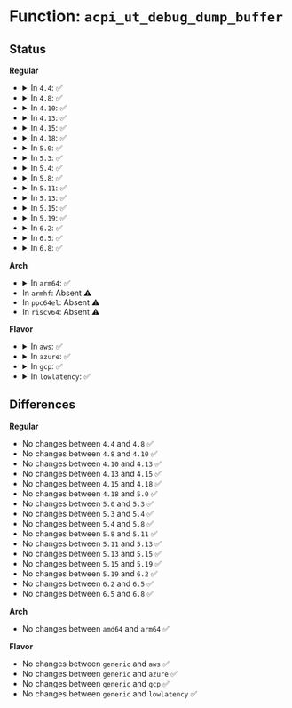 # Function: <code>acpi_ut_debug_dump_buffer</code>

## Status
<b>Regular</b>
<ul>
<li>
<details>
<summary>In <code>4.4</code>: ✅</summary>

```c
void acpi_ut_debug_dump_buffer(u8 *buffer, u32 count, u32 display, u32 component_id);
```

**Collision:** Unique Global

**Inline:** No

**Transformation:** False

**Instances:**

```
In drivers/acpi/acpica/utbuffer.c (ffffffff814a6832)
Location: drivers/acpi/acpica/utbuffer.c:198
Inline: False
```
**Symbols:**

```
ffffffff814a6832-ffffffff814a6855: acpi_ut_debug_dump_buffer (STB_GLOBAL)
```
</details>
</li>
<li>
<details>
<summary>In <code>4.8</code>: ✅</summary>

```c
void acpi_ut_debug_dump_buffer(u8 *buffer, u32 count, u32 display, u32 component_id);
```

**Collision:** Unique Global

**Inline:** No

**Transformation:** False

**Instances:**

```
In drivers/acpi/acpica/utbuffer.c (ffffffff814f5baa)
Location: drivers/acpi/acpica/utbuffer.c:198
Inline: False
```
**Symbols:**

```
ffffffff814f5baa-ffffffff814f5bcd: acpi_ut_debug_dump_buffer (STB_GLOBAL)
```
</details>
</li>
<li>
<details>
<summary>In <code>4.10</code>: ✅</summary>

```c
void acpi_ut_debug_dump_buffer(u8 *buffer, u32 count, u32 display, u32 component_id);
```

**Collision:** Unique Global

**Inline:** No

**Transformation:** False

**Instances:**

```
In drivers/acpi/acpica/utbuffer.c (ffffffff8151876d)
Location: drivers/acpi/acpica/utbuffer.c:198
Inline: False
```
**Symbols:**

```
ffffffff8151876d-ffffffff81518790: acpi_ut_debug_dump_buffer (STB_GLOBAL)
```
</details>
</li>
<li>
<details>
<summary>In <code>4.13</code>: ✅</summary>

```c
void acpi_ut_debug_dump_buffer(u8 *buffer, u32 count, u32 display, u32 component_id);
```

**Collision:** Unique Global

**Inline:** No

**Transformation:** False

**Instances:**

```
In drivers/acpi/acpica/utbuffer.c (ffffffff81528f8c)
Location: drivers/acpi/acpica/utbuffer.c:198
Inline: False
```
**Symbols:**

```
ffffffff81528f8c-ffffffff81528fb0: acpi_ut_debug_dump_buffer (STB_GLOBAL)
```
</details>
</li>
<li>
<details>
<summary>In <code>4.15</code>: ✅</summary>

```c
void acpi_ut_debug_dump_buffer(u8 *buffer, u32 count, u32 display, u32 component_id);
```

**Collision:** Unique Global

**Inline:** No

**Transformation:** False

**Instances:**

```
In drivers/acpi/acpica/utbuffer.c (ffffffff81580f05)
Location: drivers/acpi/acpica/utbuffer.c:198
Inline: False
Direct callers:
  - drivers/acpi/acpica/exdump.c:acpi_ex_dump_package_obj
  - drivers/acpi/acpica/exdump.c:acpi_ex_dump_object
  - drivers/acpi/acpica/psobject.c:acpi_ps_create_op
  - drivers/acpi/acpica/dbcmds.c:acpi_db_display_template
  - drivers/acpi/acpica/dbdisply.c:acpi_db_decode_and_display_object
  - drivers/acpi/acpica/dbdisply.c:acpi_db_decode_and_display_object
  - drivers/acpi/acpica/dbdisply.c:acpi_db_decode_and_display_object
  - drivers/acpi/acpica/dbdisply.c:acpi_db_decode_and_display_object
  - drivers/acpi/acpica/dbutils.c:acpi_db_dump_external_object
```
**Symbols:**

```
ffffffff81580f05-ffffffff81580f29: acpi_ut_debug_dump_buffer (STB_GLOBAL)
```
</details>
</li>
<li>
<details>
<summary>In <code>4.18</code>: ✅</summary>

```c
void acpi_ut_debug_dump_buffer(u8 *buffer, u32 count, u32 display, u32 component_id);
```

**Collision:** Unique Global

**Inline:** No

**Transformation:** False

**Instances:**

```
In drivers/acpi/acpica/utbuffer.c (ffffffff815b80ed)
Location: drivers/acpi/acpica/utbuffer.c:164
Inline: False
Direct callers:
  - drivers/acpi/acpica/exdump.c:acpi_ex_dump_package_obj
  - drivers/acpi/acpica/exdump.c:acpi_ex_dump_object
  - drivers/acpi/acpica/psobject.c:acpi_ps_create_op
  - drivers/acpi/acpica/dbcmds.c:acpi_db_display_template
  - drivers/acpi/acpica/dbdisply.c:acpi_db_decode_and_display_object
  - drivers/acpi/acpica/dbdisply.c:acpi_db_decode_and_display_object
  - drivers/acpi/acpica/dbdisply.c:acpi_db_decode_and_display_object
  - drivers/acpi/acpica/dbdisply.c:acpi_db_decode_and_display_object
  - drivers/acpi/acpica/dbutils.c:acpi_db_dump_external_object
```
**Symbols:**

```
ffffffff815b80ed-ffffffff815b8111: acpi_ut_debug_dump_buffer (STB_GLOBAL)
```
</details>
</li>
<li>
<details>
<summary>In <code>5.0</code>: ✅</summary>

```c
void acpi_ut_debug_dump_buffer(u8 *buffer, u32 count, u32 display, u32 component_id);
```

**Collision:** Unique Global

**Inline:** No

**Transformation:** False

**Instances:**

```
In drivers/acpi/acpica/utbuffer.c (ffffffff815d14ac)
Location: drivers/acpi/acpica/utbuffer.c:164
Inline: False
Direct callers:
  - drivers/acpi/acpica/exdump.c:acpi_ex_dump_package_obj
  - drivers/acpi/acpica/exdump.c:acpi_ex_dump_object
  - drivers/acpi/acpica/psobject.c:acpi_ps_create_op
  - drivers/acpi/acpica/dbcmds.c:acpi_db_display_template
  - drivers/acpi/acpica/dbdisply.c:acpi_db_decode_and_display_object
  - drivers/acpi/acpica/dbdisply.c:acpi_db_decode_and_display_object
  - drivers/acpi/acpica/dbdisply.c:acpi_db_decode_and_display_object
  - drivers/acpi/acpica/dbdisply.c:acpi_db_decode_and_display_object
  - drivers/acpi/acpica/dbutils.c:acpi_db_dump_external_object
```
**Symbols:**

```
ffffffff815d14ac-ffffffff815d14d0: acpi_ut_debug_dump_buffer (STB_GLOBAL)
```
</details>
</li>
<li>
<details>
<summary>In <code>5.3</code>: ✅</summary>

```c
void acpi_ut_debug_dump_buffer(u8 *buffer, u32 count, u32 display, u32 component_id);
```

**Collision:** Unique Global

**Inline:** No

**Transformation:** False

**Instances:**

```
In drivers/acpi/acpica/utbuffer.c (ffffffff81602d76)
Location: drivers/acpi/acpica/utbuffer.c:164
Inline: False
Direct callers:
  - drivers/acpi/acpica/exdump.c:acpi_ex_dump_package_obj
  - drivers/acpi/acpica/exdump.c:acpi_ex_dump_object
  - drivers/acpi/acpica/psobject.c:acpi_ps_create_op
  - drivers/acpi/acpica/dbcmds.c:acpi_db_display_template
  - drivers/acpi/acpica/dbdisply.c:acpi_db_decode_and_display_object
  - drivers/acpi/acpica/dbdisply.c:acpi_db_decode_and_display_object
  - drivers/acpi/acpica/dbdisply.c:acpi_db_decode_and_display_object
  - drivers/acpi/acpica/dbdisply.c:acpi_db_decode_and_display_object
  - drivers/acpi/acpica/dbutils.c:acpi_db_dump_external_object
```
**Symbols:**

```
ffffffff81602d76-ffffffff81602d9a: acpi_ut_debug_dump_buffer (STB_GLOBAL)
```
</details>
</li>
<li>
<details>
<summary>In <code>5.4</code>: ✅</summary>

```c
void acpi_ut_debug_dump_buffer(u8 *buffer, u32 count, u32 display, u32 component_id);
```

**Collision:** Unique Global

**Inline:** No

**Transformation:** False

**Instances:**

```
In drivers/acpi/acpica/utbuffer.c (ffffffff81624220)
Location: drivers/acpi/acpica/utbuffer.c:164
Inline: False
Direct callers:
  - drivers/acpi/acpica/exdump.c:acpi_ex_dump_package_obj
  - drivers/acpi/acpica/exdump.c:acpi_ex_dump_object
  - drivers/acpi/acpica/psobject.c:acpi_ps_create_op
  - drivers/acpi/acpica/dbcmds.c:acpi_db_display_template
  - drivers/acpi/acpica/dbdisply.c:acpi_db_decode_and_display_object
  - drivers/acpi/acpica/dbdisply.c:acpi_db_decode_and_display_object
  - drivers/acpi/acpica/dbdisply.c:acpi_db_decode_and_display_object
  - drivers/acpi/acpica/dbdisply.c:acpi_db_decode_and_display_object
  - drivers/acpi/acpica/dbutils.c:acpi_db_dump_external_object
```
**Symbols:**

```
ffffffff81624220-ffffffff81624244: acpi_ut_debug_dump_buffer (STB_GLOBAL)
```
</details>
</li>
<li>
<details>
<summary>In <code>5.8</code>: ✅</summary>

```c
void acpi_ut_debug_dump_buffer(u8 *buffer, u32 count, u32 display, u32 component_id);
```

**Collision:** Unique Global

**Inline:** No

**Transformation:** False

**Instances:**

```
In drivers/acpi/acpica/utbuffer.c (ffffffff816d093a)
Location: drivers/acpi/acpica/utbuffer.c:170
Inline: False
Direct callers:
  - drivers/acpi/acpica/exdump.c:acpi_ex_dump_package_obj
  - drivers/acpi/acpica/exdump.c:acpi_ex_dump_object
  - drivers/acpi/acpica/nsdump.c:acpi_ns_dump_one_object
  - drivers/acpi/acpica/nsdump.c:acpi_ns_dump_one_object
  - drivers/acpi/acpica/psobject.c:acpi_ps_get_aml_opcode
  - drivers/acpi/acpica/dbcmds.c:acpi_db_display_template
  - drivers/acpi/acpica/dbdisply.c:acpi_db_decode_and_display_object
  - drivers/acpi/acpica/dbdisply.c:acpi_db_decode_and_display_object
  - drivers/acpi/acpica/dbdisply.c:acpi_db_decode_and_display_object
  - drivers/acpi/acpica/dbdisply.c:acpi_db_decode_and_display_object
  - drivers/acpi/acpica/dbutils.c:acpi_db_dump_external_object
```
**Symbols:**

```
ffffffff816d093a-ffffffff816d095e: acpi_ut_debug_dump_buffer (STB_GLOBAL)
```
</details>
</li>
<li>
<details>
<summary>In <code>5.11</code>: ✅</summary>

```c
void acpi_ut_debug_dump_buffer(u8 *buffer, u32 count, u32 display, u32 component_id);
```

**Collision:** Unique Global

**Inline:** No

**Transformation:** False

**Instances:**

```
In drivers/acpi/acpica/utbuffer.c (ffffffff816ee929)
Location: drivers/acpi/acpica/utbuffer.c:170
Inline: False
Direct callers:
  - drivers/acpi/acpica/exdump.c:acpi_ex_dump_package_obj
  - drivers/acpi/acpica/exdump.c:acpi_ex_dump_object
  - drivers/acpi/acpica/nsdump.c:acpi_ns_dump_one_object
  - drivers/acpi/acpica/nsdump.c:acpi_ns_dump_one_object
  - drivers/acpi/acpica/psobject.c:acpi_ps_get_aml_opcode
  - drivers/acpi/acpica/dbcmds.c:acpi_db_display_template
  - drivers/acpi/acpica/dbdisply.c:acpi_db_decode_and_display_object
  - drivers/acpi/acpica/dbdisply.c:acpi_db_decode_and_display_object
  - drivers/acpi/acpica/dbdisply.c:acpi_db_decode_and_display_object
  - drivers/acpi/acpica/dbdisply.c:acpi_db_decode_and_display_object
  - drivers/acpi/acpica/dbutils.c:acpi_db_dump_external_object
```
**Symbols:**

```
ffffffff816ee929-ffffffff816ee94d: acpi_ut_debug_dump_buffer (STB_GLOBAL)
```
</details>
</li>
<li>
<details>
<summary>In <code>5.13</code>: ✅</summary>

```c
void acpi_ut_debug_dump_buffer(u8 *buffer, u32 count, u32 display, u32 component_id);
```

**Collision:** Unique Global

**Inline:** No

**Transformation:** False

**Instances:**

```
In drivers/acpi/acpica/utbuffer.c (ffffffff816d07de)
Location: drivers/acpi/acpica/utbuffer.c:170
Inline: False
Direct callers:
  - drivers/acpi/acpica/exdump.c:acpi_ex_dump_package_obj
  - drivers/acpi/acpica/exdump.c:acpi_ex_dump_object
  - drivers/acpi/acpica/nsdump.c:acpi_ns_dump_one_object
  - drivers/acpi/acpica/nsdump.c:acpi_ns_dump_one_object
  - drivers/acpi/acpica/psobject.c:acpi_ps_create_op
  - drivers/acpi/acpica/dbcmds.c:acpi_db_display_template
  - drivers/acpi/acpica/dbdisply.c:acpi_db_decode_and_display_object
  - drivers/acpi/acpica/dbdisply.c:acpi_db_decode_and_display_object
  - drivers/acpi/acpica/dbdisply.c:acpi_db_decode_and_display_object
  - drivers/acpi/acpica/dbdisply.c:acpi_db_decode_and_display_object
  - drivers/acpi/acpica/dbutils.c:acpi_db_dump_external_object
```
**Symbols:**

```
ffffffff816d07de-ffffffff816d0802: acpi_ut_debug_dump_buffer (STB_GLOBAL)
```
</details>
</li>
<li>
<details>
<summary>In <code>5.15</code>: ✅</summary>

```c
void acpi_ut_debug_dump_buffer(u8 *buffer, u32 count, u32 display, u32 component_id);
```

**Collision:** Unique Global

**Inline:** No

**Transformation:** False

**Instances:**

```
In drivers/acpi/acpica/utbuffer.c (ffffffff81747ebe)
Location: drivers/acpi/acpica/utbuffer.c:170
Inline: False
Direct callers:
  - drivers/acpi/acpica/exdump.c:acpi_ex_dump_package_obj
  - drivers/acpi/acpica/exdump.c:acpi_ex_dump_object
  - drivers/acpi/acpica/nsdump.c:acpi_ns_dump_one_object
  - drivers/acpi/acpica/nsdump.c:acpi_ns_dump_one_object
  - drivers/acpi/acpica/psobject.c:acpi_ps_create_op
  - drivers/acpi/acpica/dbcmds.c:acpi_db_display_template
  - drivers/acpi/acpica/dbdisply.c:acpi_db_decode_and_display_object
  - drivers/acpi/acpica/dbdisply.c:acpi_db_decode_and_display_object
  - drivers/acpi/acpica/dbdisply.c:acpi_db_decode_and_display_object
  - drivers/acpi/acpica/dbdisply.c:acpi_db_decode_and_display_object
  - drivers/acpi/acpica/dbutils.c:acpi_db_dump_external_object
```
**Symbols:**

```
ffffffff81747ebe-ffffffff81747ee2: acpi_ut_debug_dump_buffer (STB_GLOBAL)
```
</details>
</li>
<li>
<details>
<summary>In <code>5.19</code>: ✅</summary>

```c
void acpi_ut_debug_dump_buffer(u8 *buffer, u32 count, u32 display, u32 component_id);
```

**Collision:** Unique Global

**Inline:** No

**Transformation:** False

**Instances:**

```
In drivers/acpi/acpica/utbuffer.c (ffffffff81879fa2)
Location: drivers/acpi/acpica/utbuffer.c:170
Inline: False
Direct callers:
  - drivers/acpi/acpica/exdump.c:acpi_ex_dump_package_obj
  - drivers/acpi/acpica/exdump.c:acpi_ex_dump_object
  - drivers/acpi/acpica/nsdump.c:acpi_ns_dump_one_object
  - drivers/acpi/acpica/nsdump.c:acpi_ns_dump_one_object
  - drivers/acpi/acpica/psobject.c:acpi_ps_create_op
  - drivers/acpi/acpica/dbcmds.c:acpi_db_display_template
  - drivers/acpi/acpica/dbdisply.c:acpi_db_decode_and_display_object
  - drivers/acpi/acpica/dbdisply.c:acpi_db_decode_and_display_object
  - drivers/acpi/acpica/dbdisply.c:acpi_db_decode_and_display_object
  - drivers/acpi/acpica/dbdisply.c:acpi_db_decode_and_display_object
  - drivers/acpi/acpica/dbutils.c:acpi_db_dump_external_object
```
**Symbols:**

```
ffffffff81879fa2-ffffffff81879fde: acpi_ut_debug_dump_buffer (STB_GLOBAL)
```
</details>
</li>
<li>
<details>
<summary>In <code>6.2</code>: ✅</summary>

```c
void acpi_ut_debug_dump_buffer(u8 *buffer, u32 count, u32 display, u32 component_id);
```

**Collision:** Unique Global

**Inline:** No

**Transformation:** False

**Instances:**

```
In drivers/acpi/acpica/utbuffer.c (ffffffff819bc980)
Location: drivers/acpi/acpica/utbuffer.c:170
Inline: False
Direct callers:
  - drivers/acpi/acpica/exdump.c:acpi_ex_dump_package_obj
  - drivers/acpi/acpica/exdump.c:acpi_ex_dump_object
  - drivers/acpi/acpica/nsdump.c:acpi_ns_dump_one_object
  - drivers/acpi/acpica/nsdump.c:acpi_ns_dump_one_object
  - drivers/acpi/acpica/nsdump.c:acpi_ns_dump_one_object
  - drivers/acpi/acpica/nsdump.c:acpi_ns_dump_one_object
  - drivers/acpi/acpica/psobject.c:acpi_ps_create_op
  - drivers/acpi/acpica/dbcmds.c:acpi_db_display_template
  - drivers/acpi/acpica/dbdisply.c:acpi_db_decode_and_display_object
  - drivers/acpi/acpica/dbdisply.c:acpi_db_decode_and_display_object
  - drivers/acpi/acpica/dbdisply.c:acpi_db_decode_and_display_object
  - drivers/acpi/acpica/dbdisply.c:acpi_db_decode_and_display_object
  - drivers/acpi/acpica/dbdisply.c:acpi_db_decode_and_display_object
  - drivers/acpi/acpica/dbdisply.c:acpi_db_decode_and_display_object
  - drivers/acpi/acpica/dbutils.c:acpi_db_dump_external_object
```
**Symbols:**

```
ffffffff819bc980-ffffffff819bc9bc: acpi_ut_debug_dump_buffer (STB_GLOBAL)
```
</details>
</li>
<li>
<details>
<summary>In <code>6.5</code>: ✅</summary>

```c
void acpi_ut_debug_dump_buffer(u8 *buffer, u32 count, u32 display, u32 component_id);
```

**Collision:** Unique Global

**Inline:** No

**Transformation:** False

**Instances:**

```
In drivers/acpi/acpica/utbuffer.c (ffffffff81a03b20)
Location: drivers/acpi/acpica/utbuffer.c:170
Inline: False
Direct callers:
  - drivers/acpi/acpica/exdump.c:acpi_ex_dump_package_obj
  - drivers/acpi/acpica/exdump.c:acpi_ex_dump_object
  - drivers/acpi/acpica/nsdump.c:acpi_ns_dump_one_object
  - drivers/acpi/acpica/nsdump.c:acpi_ns_dump_one_object
  - drivers/acpi/acpica/nsdump.c:acpi_ns_dump_one_object
  - drivers/acpi/acpica/nsdump.c:acpi_ns_dump_one_object
  - drivers/acpi/acpica/psobject.c:acpi_ps_create_op
  - drivers/acpi/acpica/dbcmds.c:acpi_db_display_template
  - drivers/acpi/acpica/dbdisply.c:acpi_db_decode_and_display_object
  - drivers/acpi/acpica/dbdisply.c:acpi_db_decode_and_display_object
  - drivers/acpi/acpica/dbdisply.c:acpi_db_decode_and_display_object
  - drivers/acpi/acpica/dbdisply.c:acpi_db_decode_and_display_object
  - drivers/acpi/acpica/dbdisply.c:acpi_db_decode_and_display_object
  - drivers/acpi/acpica/dbdisply.c:acpi_db_decode_and_display_object
  - drivers/acpi/acpica/dbutils.c:acpi_db_dump_external_object
```
**Symbols:**

```
ffffffff81a03b20-ffffffff81a03b5c: acpi_ut_debug_dump_buffer (STB_GLOBAL)
```
</details>
</li>
<li>
<details>
<summary>In <code>6.8</code>: ✅</summary>

```c
void acpi_ut_debug_dump_buffer(u8 *buffer, u32 count, u32 display, u32 component_id);
```

**Collision:** Unique Global

**Inline:** No

**Transformation:** False

**Instances:**

```
In drivers/acpi/acpica/utbuffer.c (ffffffff81a4e9c0)
Location: drivers/acpi/acpica/utbuffer.c:170
Inline: False
Direct callers:
  - drivers/acpi/acpica/exdump.c:acpi_ex_dump_package_obj
  - drivers/acpi/acpica/exdump.c:acpi_ex_dump_object
  - drivers/acpi/acpica/nsdump.c:acpi_ns_dump_one_object
  - drivers/acpi/acpica/nsdump.c:acpi_ns_dump_one_object
  - drivers/acpi/acpica/nsdump.c:acpi_ns_dump_one_object
  - drivers/acpi/acpica/nsdump.c:acpi_ns_dump_one_object
  - drivers/acpi/acpica/psobject.c:acpi_ps_create_op
  - drivers/acpi/acpica/dbcmds.c:acpi_db_display_template
  - drivers/acpi/acpica/dbdisply.c:acpi_db_decode_and_display_object
  - drivers/acpi/acpica/dbdisply.c:acpi_db_decode_and_display_object
  - drivers/acpi/acpica/dbdisply.c:acpi_db_decode_and_display_object
  - drivers/acpi/acpica/dbdisply.c:acpi_db_decode_and_display_object
  - drivers/acpi/acpica/dbdisply.c:acpi_db_decode_and_display_object
  - drivers/acpi/acpica/dbdisply.c:acpi_db_decode_and_display_object
  - drivers/acpi/acpica/dbutils.c:acpi_db_dump_external_object
```
**Symbols:**

```
ffffffff81a4e9c0-ffffffff81a4e9fc: acpi_ut_debug_dump_buffer (STB_GLOBAL)
```
</details>
</li>
</ul>
<b>Arch</b>
<ul>
<li>
<details>
<summary>In <code>arm64</code>: ✅</summary>

```c
void acpi_ut_debug_dump_buffer(u8 *buffer, u32 count, u32 display, u32 component_id);
```

**Collision:** Unique Global

**Inline:** No

**Transformation:** False

**Instances:**

```
In drivers/acpi/acpica/utbuffer.c (ffff80001079a430)
Location: drivers/acpi/acpica/utbuffer.c:164
Inline: False
```
**Symbols:**

```
ffff80001079a430-ffff80001079a498: acpi_ut_debug_dump_buffer (STB_GLOBAL)
```
</details>
</li>
<li>
In <code>armhf</code>: Absent ⚠️
</li>
<li>
In <code>ppc64el</code>: Absent ⚠️
</li>
<li>
In <code>riscv64</code>: Absent ⚠️
</li>
</ul>
<b>Flavor</b>
<ul>
<li>
<details>
<summary>In <code>aws</code>: ✅</summary>

```c
void acpi_ut_debug_dump_buffer(u8 *buffer, u32 count, u32 display, u32 component_id);
```

**Collision:** Unique Global

**Inline:** No

**Transformation:** False

**Instances:**

```
In drivers/acpi/acpica/utbuffer.c (ffffffff815fdbf5)
Location: drivers/acpi/acpica/utbuffer.c:164
Inline: False
```
**Symbols:**

```
ffffffff815fdbf5-ffffffff815fdc19: acpi_ut_debug_dump_buffer (STB_GLOBAL)
```
</details>
</li>
<li>
<details>
<summary>In <code>azure</code>: ✅</summary>

```c
void acpi_ut_debug_dump_buffer(u8 *buffer, u32 count, u32 display, u32 component_id);
```

**Collision:** Unique Global

**Inline:** No

**Transformation:** False

**Instances:**

```
In drivers/acpi/acpica/utbuffer.c (ffffffff815e9111)
Location: drivers/acpi/acpica/utbuffer.c:164
Inline: False
```
**Symbols:**

```
ffffffff815e9111-ffffffff815e9135: acpi_ut_debug_dump_buffer (STB_GLOBAL)
```
</details>
</li>
<li>
<details>
<summary>In <code>gcp</code>: ✅</summary>

```c
void acpi_ut_debug_dump_buffer(u8 *buffer, u32 count, u32 display, u32 component_id);
```

**Collision:** Unique Global

**Inline:** No

**Transformation:** False

**Instances:**

```
In drivers/acpi/acpica/utbuffer.c (ffffffff81618500)
Location: drivers/acpi/acpica/utbuffer.c:164
Inline: False
Direct callers:
  - drivers/acpi/acpica/exdump.c:acpi_ex_dump_package_obj
  - drivers/acpi/acpica/exdump.c:acpi_ex_dump_object
  - drivers/acpi/acpica/psobject.c:acpi_ps_create_op
  - drivers/acpi/acpica/dbcmds.c:acpi_db_display_template
  - drivers/acpi/acpica/dbdisply.c:acpi_db_decode_and_display_object
  - drivers/acpi/acpica/dbdisply.c:acpi_db_decode_and_display_object
  - drivers/acpi/acpica/dbdisply.c:acpi_db_decode_and_display_object
  - drivers/acpi/acpica/dbdisply.c:acpi_db_decode_and_display_object
  - drivers/acpi/acpica/dbutils.c:acpi_db_dump_external_object
```
**Symbols:**

```
ffffffff81618500-ffffffff81618524: acpi_ut_debug_dump_buffer (STB_GLOBAL)
```
</details>
</li>
<li>
<details>
<summary>In <code>lowlatency</code>: ✅</summary>

```c
void acpi_ut_debug_dump_buffer(u8 *buffer, u32 count, u32 display, u32 component_id);
```

**Collision:** Unique Global

**Inline:** No

**Transformation:** False

**Instances:**

```
In drivers/acpi/acpica/utbuffer.c (ffffffff816323b0)
Location: drivers/acpi/acpica/utbuffer.c:164
Inline: False
Direct callers:
  - drivers/acpi/acpica/exdump.c:acpi_ex_dump_package_obj
  - drivers/acpi/acpica/exdump.c:acpi_ex_dump_object
  - drivers/acpi/acpica/psobject.c:acpi_ps_create_op
  - drivers/acpi/acpica/dbcmds.c:acpi_db_display_template
  - drivers/acpi/acpica/dbdisply.c:acpi_db_decode_and_display_object
  - drivers/acpi/acpica/dbdisply.c:acpi_db_decode_and_display_object
  - drivers/acpi/acpica/dbdisply.c:acpi_db_decode_and_display_object
  - drivers/acpi/acpica/dbdisply.c:acpi_db_decode_and_display_object
  - drivers/acpi/acpica/dbutils.c:acpi_db_dump_external_object
```
**Symbols:**

```
ffffffff816323b0-ffffffff816323d4: acpi_ut_debug_dump_buffer (STB_GLOBAL)
```
</details>
</li>
</ul>

## Differences
<b>Regular</b>
<ul>
<li>
No changes between <code>4.4</code> and <code>4.8</code> ✅
</li>
<li>
No changes between <code>4.8</code> and <code>4.10</code> ✅
</li>
<li>
No changes between <code>4.10</code> and <code>4.13</code> ✅
</li>
<li>
No changes between <code>4.13</code> and <code>4.15</code> ✅
</li>
<li>
No changes between <code>4.15</code> and <code>4.18</code> ✅
</li>
<li>
No changes between <code>4.18</code> and <code>5.0</code> ✅
</li>
<li>
No changes between <code>5.0</code> and <code>5.3</code> ✅
</li>
<li>
No changes between <code>5.3</code> and <code>5.4</code> ✅
</li>
<li>
No changes between <code>5.4</code> and <code>5.8</code> ✅
</li>
<li>
No changes between <code>5.8</code> and <code>5.11</code> ✅
</li>
<li>
No changes between <code>5.11</code> and <code>5.13</code> ✅
</li>
<li>
No changes between <code>5.13</code> and <code>5.15</code> ✅
</li>
<li>
No changes between <code>5.15</code> and <code>5.19</code> ✅
</li>
<li>
No changes between <code>5.19</code> and <code>6.2</code> ✅
</li>
<li>
No changes between <code>6.2</code> and <code>6.5</code> ✅
</li>
<li>
No changes between <code>6.5</code> and <code>6.8</code> ✅
</li>
</ul>
<b>Arch</b>
<ul>
<li>
No changes between <code>amd64</code> and <code>arm64</code> ✅
</li>
</ul>
<b>Flavor</b>
<ul>
<li>
No changes between <code>generic</code> and <code>aws</code> ✅
</li>
<li>
No changes between <code>generic</code> and <code>azure</code> ✅
</li>
<li>
No changes between <code>generic</code> and <code>gcp</code> ✅
</li>
<li>
No changes between <code>generic</code> and <code>lowlatency</code> ✅
</li>
</ul>
